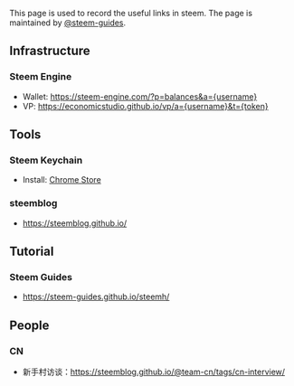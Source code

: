 This page is used to record the useful links in steem. The page is maintained by [@steem-guides](https://busy.org/@steem-guides).


## Infrastructure

### Steem Engine
  - Wallet: https://steem-engine.com/?p=balances&a={username}
  - VP: https://economicstudio.github.io/vp/a={username}&t={token}


## Tools

### Steem Keychain
  - Install: [Chrome Store](https://chrome.google.com/webstore/detail/steem-keychain/lkcjlnjfpbikmcmbachjpdbijejflpcm)

### steemblog
  - https://steemblog.github.io/


## Tutorial

### Steem Guides
  - https://steem-guides.github.io/steemh/

## People

### CN
  - 新手村访谈：https://steemblog.github.io/@team-cn/tags/cn-interview/
